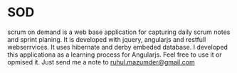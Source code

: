 SOD
===

scrum on demand is a web base application for capturing daily scrum notes and sprint planing. It is developed with jquery, angularjs and restfull webserrvices.
It uses hibernate and derby embeded database.
I developed this applicationa as a learning process for Angularjs. Feel free to use it or opmised it. Just send me  a note to ruhul.mazumder@gmail.com



